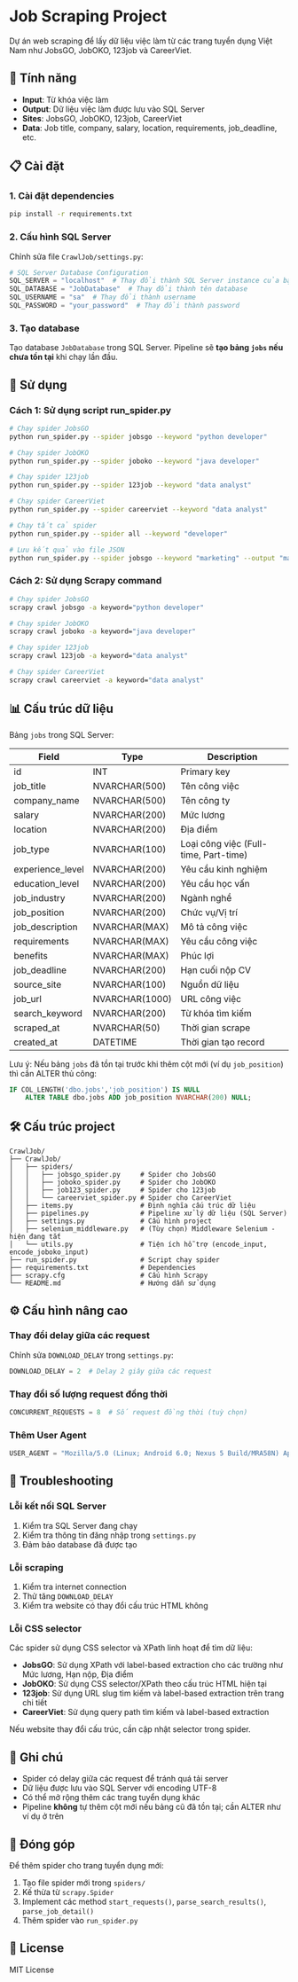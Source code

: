 # Job Scraping Project

Dự án web scraping để lấy dữ liệu việc làm từ các trang tuyển dụng Việt Nam như JobsGO, JobOKO, 123job và CareerViet.

## 🎯 Tính năng

- **Input**: Từ khóa việc làm
- **Output**: Dữ liệu việc làm được lưu vào SQL Server
- **Sites**: JobsGO, JobOKO, 123job, CareerViet
- **Data**: Job title, company, salary, location, requirements, job_deadline, etc.

## 📋 Cài đặt

### 1. Cài đặt dependencies

```bash
pip install -r requirements.txt
```

### 2. Cấu hình SQL Server

Chỉnh sửa file `CrawlJob/settings.py`:

```python
# SQL Server Database Configuration
SQL_SERVER = "localhost"  # Thay đổi thành SQL Server instance của bạn
SQL_DATABASE = "JobDatabase"  # Thay đổi thành tên database
SQL_USERNAME = "sa"  # Thay đổi thành username
SQL_PASSWORD = "your_password"  # Thay đổi thành password
```

### 3. Tạo database

Tạo database `JobDatabase` trong SQL Server. Pipeline sẽ **tạo bảng `jobs` nếu chưa tồn tại** khi chạy lần đầu.

## 🚀 Sử dụng

### Cách 1: Sử dụng script run_spider.py

```bash
# Chạy spider JobsGO
python run_spider.py --spider jobsgo --keyword "python developer"

# Chạy spider JobOKO
python run_spider.py --spider joboko --keyword "java developer"

# Chạy spider 123job
python run_spider.py --spider 123job --keyword "data analyst"

# Chạy spider CareerViet
python run_spider.py --spider careerviet --keyword "data analyst"

# Chạy tất cả spider
python run_spider.py --spider all --keyword "developer"

# Lưu kết quả vào file JSON
python run_spider.py --spider jobsgo --keyword "marketing" --output "marketing_jobs.json"
```

### Cách 2: Sử dụng Scrapy command

```bash
# Chạy spider JobsGO
scrapy crawl jobsgo -a keyword="python developer"

# Chạy spider JobOKO
scrapy crawl joboko -a keyword="java developer"

# Chạy spider 123job
scrapy crawl 123job -a keyword="data analyst"

# Chạy spider CareerViet
scrapy crawl careerviet -a keyword="data analyst"
```

## 📊 Cấu trúc dữ liệu

Bảng `jobs` trong SQL Server:

| Field | Type | Description |
|-------|------|-------------|
| id | INT | Primary key |
| job_title | NVARCHAR(500) | Tên công việc |
| company_name | NVARCHAR(500) | Tên công ty |
| salary | NVARCHAR(200) | Mức lương |
| location | NVARCHAR(200) | Địa điểm |
| job_type | NVARCHAR(100) | Loại công việc (Full-time, Part-time) |
| experience_level | NVARCHAR(200) | Yêu cầu kinh nghiệm |
| education_level | NVARCHAR(200) | Yêu cầu học vấn |
| job_industry | NVARCHAR(200) | Ngành nghề |
| job_position | NVARCHAR(200) | Chức vụ/Vị trí |
| job_description | NVARCHAR(MAX) | Mô tả công việc |
| requirements | NVARCHAR(MAX) | Yêu cầu công việc |
| benefits | NVARCHAR(MAX) | Phúc lợi |
| job_deadline | NVARCHAR(200) | Hạn cuối nộp CV |
| source_site | NVARCHAR(100) | Nguồn dữ liệu |
| job_url | NVARCHAR(1000) | URL công việc |
| search_keyword | NVARCHAR(200) | Từ khóa tìm kiếm |
| scraped_at | NVARCHAR(50) | Thời gian scrape |
| created_at | DATETIME | Thời gian tạo record |

Lưu ý: Nếu bảng `jobs` đã tồn tại trước khi thêm cột mới (ví dụ `job_position`) thì cần ALTER thủ công:

```sql
IF COL_LENGTH('dbo.jobs','job_position') IS NULL
    ALTER TABLE dbo.jobs ADD job_position NVARCHAR(200) NULL;
```

## 🛠️ Cấu trúc project

```
CrawlJob/
├── CrawlJob/
│   ├── spiders/
│   │   ├── jobsgo_spider.py     # Spider cho JobsGO
│   │   ├── joboko_spider.py     # Spider cho JobOKO
│   │   ├── job123_spider.py     # Spider cho 123job
│   │   └── careerviet_spider.py # Spider cho CareerViet
│   ├── items.py                 # Định nghĩa cấu trúc dữ liệu
│   ├── pipelines.py             # Pipeline xử lý dữ liệu (SQL Server)
│   ├── settings.py              # Cấu hình project
│   ├── selenium_middleware.py   # (Tùy chọn) Middleware Selenium - hiện đang tắt
│   └── utils.py                 # Tiện ích hỗ trợ (encode_input, encode_joboko_input)
├── run_spider.py                # Script chạy spider
├── requirements.txt             # Dependencies
├── scrapy.cfg                   # Cấu hình Scrapy
└── README.md                    # Hướng dẫn sử dụng
```

## ⚙️ Cấu hình nâng cao

### Thay đổi delay giữa các request

Chỉnh sửa `DOWNLOAD_DELAY` trong `settings.py`:

```python
DOWNLOAD_DELAY = 2  # Delay 2 giây giữa các request
```

### Thay đổi số lượng request đồng thời

```python
CONCURRENT_REQUESTS = 8  # Số request đồng thời (tuỳ chọn)
```

### Thêm User Agent

```python
USER_AGENT = "Mozilla/5.0 (Linux; Android 6.0; Nexus 5 Build/MRA58N) AppleWebKit/537.36 (KHTML, like Gecko) Chrome/139.0.0.0 Mobile Safari/537.36"
```

## 🔧 Troubleshooting

### Lỗi kết nối SQL Server

1. Kiểm tra SQL Server đang chạy
2. Kiểm tra thông tin đăng nhập trong `settings.py`
3. Đảm bảo database đã được tạo

### Lỗi scraping

1. Kiểm tra internet connection
2. Thử tăng `DOWNLOAD_DELAY`
3. Kiểm tra website có thay đổi cấu trúc HTML không

### Lỗi CSS selector

Các spider sử dụng CSS selector và XPath linh hoạt để tìm dữ liệu:
- **JobsGO**: Sử dụng XPath với label-based extraction cho các trường như Mức lương, Hạn nộp, Địa điểm
- **JobOKO**: Sử dụng CSS selector/XPath theo cấu trúc HTML hiện tại
- **123job**: Sử dụng URL slug tìm kiếm và label-based extraction trên trang chi tiết
- **CareerViet**: Sử dụng query path tìm kiếm và label-based extraction

Nếu website thay đổi cấu trúc, cần cập nhật selector trong spider.

## 📝 Ghi chú

- Spider có delay giữa các request để tránh quá tải server
- Dữ liệu được lưu vào SQL Server với encoding UTF-8
- Có thể mở rộng thêm các trang tuyển dụng khác
- Pipeline **không** tự thêm cột mới nếu bảng cũ đã tồn tại; cần ALTER như ví dụ ở trên

## 🤝 Đóng góp

Để thêm spider cho trang tuyển dụng mới:

1. Tạo file spider mới trong `spiders/`
2. Kế thừa từ `scrapy.Spider`
3. Implement các method `start_requests()`, `parse_search_results()`, `parse_job_detail()`
4. Thêm spider vào `run_spider.py`

## 📄 License

MIT License
